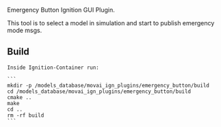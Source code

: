 Emergency Button Ignition GUI Plugin.

This tool is to select a model in simulation and start to publish emergency mode msgs.

## Build

    Inside Ignition-Container run:

    ```
    mkdir -p /models_database/movai_ign_plugins/emergency_button/build
    cd /models_database/movai_ign_plugins/emergency_button/build
    cmake ..
    make
    cd ..
    rm -rf build
    ```